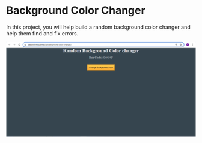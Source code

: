 # Background Color Changer

In this project, you will help build a random background color changer and help them find and fix errors.

![Preview](preview.png)
